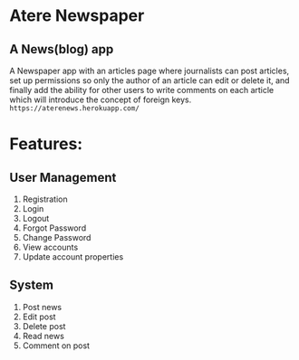 # Atere Newspaper
## A News(blog) app
A Newspaper app with an articles page where journalists can post
articles, set up permissions so only the author of an article can edit or delete it, and finally add
the ability for other users to write comments on each article which will introduce the concept
of foreign keys. `https://aterenews.herokuapp.com/`

# Features:
## User Management
1. Registration
2. Login
3. Logout
4. Forgot Password
5. Change Password
6. View accounts
7. Update account properties

## System
1. Post news
2. Edit post
3. Delete post
4. Read news
5. Comment on post
